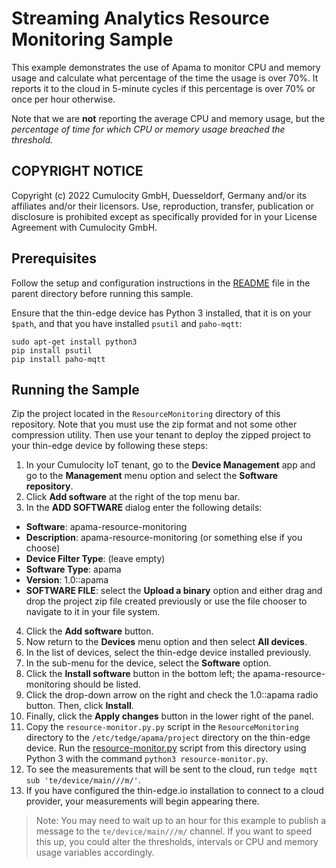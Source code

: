 # Streaming Analytics Resource Monitoring Sample

This example demonstrates the use of Apama to monitor CPU and memory usage and calculate 
what percentage of the time the usage is over 70%. It reports it to the cloud 
in 5-minute cycles if this percentage is over 70% or once per hour otherwise.

Note that we are __not__ reporting the average CPU and memory usage, but the _percentage of time for 
which CPU or memory usage breached the threshold._

## COPYRIGHT NOTICE

Copyright (c) 2022 Cumulocity GmbH, Duesseldorf, Germany and/or its affiliates and/or their licensors.
Use, reproduction, transfer, publication or disclosure is prohibited except as specifically provided for in your License Agreement with Cumulocity GmbH.

## Prerequisites

Follow the setup and configuration instructions in the [README](../README.md)
file in the parent directory before running this sample.

Ensure that the thin-edge device has Python 3 installed, that it is on your
`$path`, and that you have installed `psutil` and `paho-mqtt`:
```
sudo apt-get install python3
pip install psutil
pip install paho-mqtt
```

## Running the Sample

Zip the project located in the `ResourceMonitoring` directory of this repository. Note that you must use the zip format and not some other compression utility. Then use your tenant to deploy the zipped project to your thin-edge device by following these steps:

1. In your Cumulocity IoT tenant, go to the **Device Management** app and go to the **Management** menu option and select the **Software repository**.
2. Click **Add software** at the right of the top menu bar. 
3. In the **ADD SOFTWARE** dialog enter the following details:
- **Software**: apama-resource-monitoring
- **Description**: apama-resource-monitoring (or something else if you choose)
- **Device Filter Type**: (leave empty)
- **Software Type**: apama
- **Version**: 1.0::apama
- **SOFTWARE FILE**: select the **Upload a binary** option and either drag and drop the project zip file created previously or use the file chooser to navigate to it in your file system. 
4. Click the **Add software** button.
5. Now return to the **Devices** menu option and then select **All devices**.
6. In the list of devices, select the thin-edge device installed previously.
7. In the sub-menu for the device, select the **Software** option.
8. Click the **Install software** button in the bottom left; the apama-resource-monitoring should be listed.
9. Click the drop-down arrow on the right and check the 1.0::apama radio button. Then, click **Install**.
10. Finally, click the **Apply changes** button in the lower right of the panel.
11. Copy the  `resource-monitor.py.py` script in the `ResourceMonitoring` directory to the
`/etc/tedge/apama/project` directory on the thin-edge device. Run the [resource-monitor.py](resource-monitor.py) script from this directory using Python 3
with the command `python3 resource-monitor.py`.
12. To see the measurements that will be sent to the cloud, run `tedge mqtt sub 'te/device/main///m/'`.
13. If you have configured the thin-edge.io installation to connect to a cloud provider, your measurements 
will begin appearing there.

> Note: You may need to wait up to an hour for this
example to publish a message to the `te/device/main///m/`
channel. If you want to speed this up, you could alter
the thresholds, intervals or CPU and memory usage
variables accordingly.

